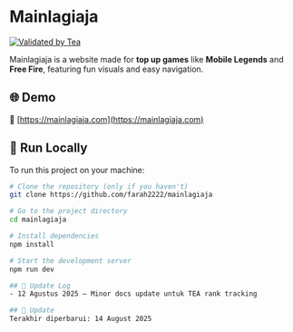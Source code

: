 # Mainlagiaja

[![Validated by Tea](https://badgen.net/badge/tea/validated/green)](https://tea.xyz)

Mainlagiaja is a website made for **top up games** like **Mobile Legends** and **Free Fire**, featuring fun visuals and easy navigation.

## 🌐 Demo  
🔗 [https://mainlagiaja.com](https://mainlagiaja.com)

## 🚀 Run Locally

To run this project on your machine:

```bash
# Clone the repository (only if you haven't)
git clone https://github.com/farah2222/mainlagiaja

# Go to the project directory
cd mainlagiaja

# Install dependencies
npm install

# Start the development server
npm run dev

## 📅 Update Log
- 12 Agustus 2025 — Minor docs update untuk TEA rank tracking

## 📅 Update
Terakhir diperbarui: 14 August 2025
